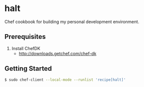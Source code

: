 # halt

Chef cookbook for building my personal development environment.

## Prerequisites

1. Install ChefDK
    - http://downloads.getchef.com/chef-dk

## Getting Started

```bash
$ sudo chef-client --local-mode --runlist 'recipe[halt]'
```
